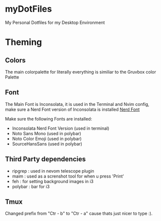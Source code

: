# myDotFiles

My Personal Dotfiles for my Desktop Environment

# Theming

## Colors

The main colorpalette for literally everything is similiar to the Gruvbox color Palette

## Font

The Main Font is Inconsolata, it is used in the Terminal and Nvim config, make sure a Nerd Font version of Inconsolata is installed
[Nerd Font](https://github.com/ryanoasis/nerd-fonts)

Make sure the following Fonts are installed: 
- Inconsolata Nerd Font Version (used in terminal)
- Noto Sans Mono (used in polybar) 
- Noto Color Emoji (used in polybar) 
- SourceHansSans (used in polybar)


## Third Party dependencies

- ripgrep : used in nevom telescope plugin
- maim : used as a screnshot tool for when u press 'Print'
- feh : for setting background images in i3
- polybar : bar for i3



## Tmux

Changed prefix from "Ctr - b" to "Ctr - a" cause thats just nicer to type :). 

